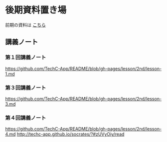 # 後期資料置き場

前期の資料は [こちら](https://github.com/TechC-App/README/blob/gh-pages/README.1st.md)

## 講義ノート

### 第１回講義ノート
https://github.com/TechC-App/README/blob/gh-pages/lesson/2nd/lesson-1.md

### 第３回講義ノート
https://github.com/TechC-App/README/blob/gh-pages/lesson/2nd/lesson-3.md

### 第４回講義ノート
https://github.com/TechC-App/README/blob/gh-pages/lesson/2nd/lesson-4.md
http://techc-app.github.io/socrates/?#zUVyOiy/read
